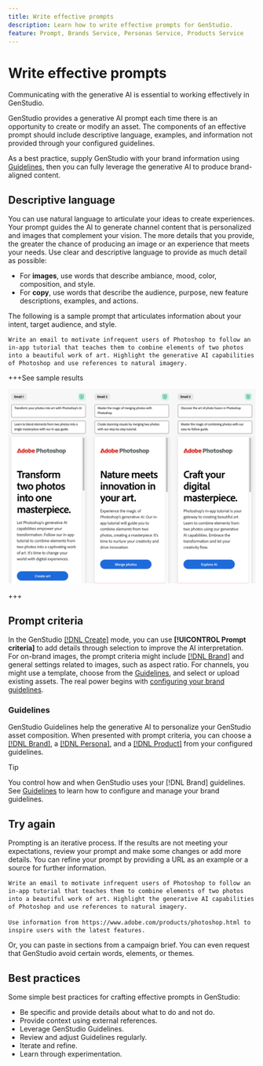 ```yaml
---
title: Write effective prompts
description: Learn how to write effective prompts for GenStudio.
feature: Prompt, Brands Service, Personas Service, Products Service
---
```


# Write effective prompts

Communicating with the generative AI is essential to working effectively in GenStudio.

GenStudio provides a generative AI prompt each time there is an opportunity to create or modify an asset. The components of an effective prompt should include descriptive language, examples, and information not provided through your configured guidelines.

As a best practice, supply GenStudio with your brand information using [Guidelines](./guidelines/overview.md), then you can fully leverage the generative AI to produce brand-aligned content.

## Descriptive language

You can use natural language to articulate your ideas to create experiences. Your prompt guides the AI to generate channel content that is personalized and images that complement your vision. The more details that you provide, the greater the chance of producing an image or an experience that meets your needs. Use clear and descriptive language to provide as much detail as possible:

- For **images**, use words that describe ambiance, mood, color, composition, and style.
- For **copy**, use words that describe the audience, purpose, new feature descriptions, examples, and actions.

The following is a sample prompt that articulates information about your intent, target audience, and style.

```terminal
Write an email to motivate infrequent users of Photoshop to follow an in-app tutorial that teaches them to combine elements of two photos into a beautiful work of art. Highlight the generative AI capabilities of Photoshop and use references to natural imagery.
```

+++See sample results

![three generated emails](../assets/sample-email.png)

+++

## Prompt criteria

In the GenStudio [[!DNL Create]](./create/overview.md) mode, you can use **[!UICONTROL Prompt criteria]** to add details through selection to improve the AI interpretation. For on-brand images, the prompt criteria might include [[!DNL Brand]](../user-guide/guidelines/brands.md) and general settings related to images, such as aspect ratio. For channels, you might use a template, choose from the [Guidelines](/help/user-guide/guidelines/overview.md), and select or upload existing assets. The real power begins with [configuring your brand guidelines](/help/user-guide/guidelines/add-guidelines.md).

### Guidelines

GenStudio Guidelines help the generative AI to personalize your GenStudio asset composition. When presented with prompt criteria, you can choose a [[!DNL Brand]](./guidelines/brands.md), a [[!DNL Persona]](./guidelines/personas.md), and a [[!DNL Product]](./guidelines/products.md) from your configured guidelines.

>[!TIP]
>
>You control how and when GenStudio uses your [!DNL Brand] guidelines. See [Guidelines](./guidelines/overview.md) to learn how to configure and manage your brand guidelines.

## Try again

Prompting is an iterative process. If the results are not meeting your expectations, review your prompt and make some changes or add more details. You can refine your prompt by providing a URL as an example or a source for further information.

```terminal
Write an email to motivate infrequent users of Photoshop to follow an in-app tutorial that teaches them to combine elements of two photos into a beautiful work of art. Highlight the generative AI capabilities of Photoshop and use references to natural imagery.

Use information from https://www.adobe.com/products/photoshop.html to inspire users with the latest features.
```

Or, you can paste in sections from a campaign brief. You can even request that GenStudio avoid certain words, elements, or themes.

## Best practices

Some simple best practices for crafting effective prompts in GenStudio:

- Be specific and provide details about what to do and not do.
- Provide context using external references.
- Leverage GenStudio Guidelines.
- Review and adjust Guidelines regularly.
- Iterate and refine.
- Learn through experimentation.
